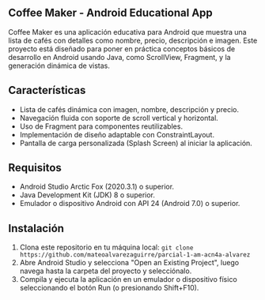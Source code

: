 ## Coffee Maker - Android Educational App
Coffee Maker es una aplicación educativa para Android que muestra una lista de cafés con detalles como nombre, precio, descripción e imagen. Este proyecto está diseñado para poner en práctica conceptos básicos de desarrollo en Android usando Java, como ScrollView, Fragment, y la generación dinámica de vistas.

## Características
- Lista de cafés dinámica con imagen, nombre, descripción y precio.
- Navegación fluida con soporte de scroll vertical y horizontal.
- Uso de Fragment para componentes reutilizables.
- Implementación de diseño adaptable con ConstraintLayout.
- Pantalla de carga personalizada (Splash Screen) al iniciar la aplicación.

## Requisitos
- Android Studio Arctic Fox (2020.3.1) o superior.
- Java Development Kit (JDK) 8 o superior.
- Emulador o dispositivo Android con API 24 (Android 7.0) o superior.

## Instalación
1. Clona este repositorio en tu máquina local: `git clone https://github.com/mateoalvarezaguirre/parcial-1-am-acn4a-alvarez`
2. Abre Android Studio y selecciona "Open an Existing Project", luego navega hasta la carpeta del proyecto y selecciónalo.
3. Compila y ejecuta la aplicación en un emulador o dispositivo físico seleccionando el botón Run (o presionando Shift+F10).
